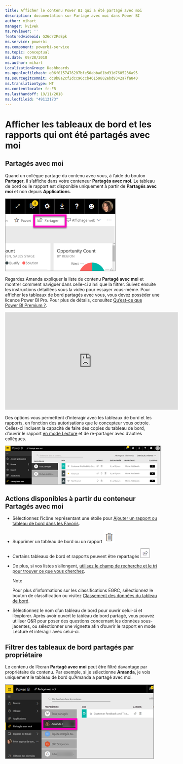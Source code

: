 ```yaml
---
title: Afficher le contenu Power BI qui a été partagé avec moi
description: documentation sur Partagé avec moi dans Power BI
author: mihart
manager: kvivek
ms.reviewer: ''
featuredvideoid: G26dr2PsEpk
ms.service: powerbi
ms.component: powerbi-service
ms.topic: conceptual
ms.date: 09/28/2018
ms.author: mihart
LocalizationGroup: Dashboards
ms.openlocfilehash: e06f0157476207bfe50abba01bd31d7605236a95
ms.sourcegitcommit: dc8b8a2cf2dcc96ccb46159802ebd9342a7fa840
ms.translationtype: HT
ms.contentlocale: fr-FR
ms.lasthandoff: 10/11/2018
ms.locfileid: "49112173"
---
```

# <a name="display-the-dashboards-and-reports-that-have-been-shared-with-me"></a>Afficher les tableaux de bord et les rapports qui ont été partagés avec moi
## <a name="shared-with-me"></a>Partagés avec moi

Quand un collègue partage du contenu avec vous, à l’aide du bouton **Partager**, il s’affiche dans votre conteneur **Partagés avec moi**. Le tableau de bord ou le rapport est disponible uniquement à partir de **Partagés avec moi** et non depuis **Applications**.

![Icône de partage](./media/end-user-shared-with-me/power-bi-share-dash.png)

Regardez Amanda expliquer la liste de contenu **Partagé avec moi** et montrer comment naviguer dans celle-ci ainsi que la filtrer. Suivez ensuite les instructions détaillées sous la vidéo pour essayer vous-même. Pour afficher les tableaux de bord partagés avec vous, vous devez posséder une licence Power BI Pro. Pour plus de détails, consultez [Qu’est-ce que Power BI Premium ?](../service-premium.md).

<iframe width="560" height="315" src="https://www.youtube.com/embed/G26dr2PsEpk" frameborder="0" allowfullscreen></iframe>

Des options vous permettent d’interagir avec les tableaux de bord et les rapports, en fonction des autorisations que le concepteur vous octroie. Celles-ci incluent la capacité de faire des copies du tableau de bord, d’ouvrir le rapport [en mode Lecture](end-user-reading-view.md) et de re-partager avec d’autres collègues.

![Conteneur Partagés avec moi](./media/end-user-shared-with-me/power-bi-container.png)

## <a name="actions-available-from-the-shared-with-me-container"></a>Actions disponibles à partir du conteneur **Partagés avec moi**
* Sélectionnez l’icône représentant une étoile pour [Ajouter un rapport ou tableau de bord dans les Favoris](end-user-favorite.md).
* Supprimer un tableau de bord ou un rapport  ![icône de Corbeille](./media/end-user-shared-with-me/power-bi-delete-icon.png)
* Certains tableaux de bord et rapports peuvent être repartagés  ![Icône de partage](./media/end-user-shared-with-me/power-bi-share-icon-new.png)
* De plus, si vos listes s’allongent, [utilisez le champ de recherche et le tri pour trouver ce que vous cherchez](end-user-search-sort.md).
  
  > [!NOTE]
  > Pour plus d’informations sur les classifications EGRC, sélectionnez le bouton de classification ou visitez [Classement des données du tableau de bord](../service-data-classification.md).
  > 
  > 
* Sélectionnez le nom d’un tableau de bord pour ouvrir celui-ci et l’explorer. Après avoir ouvert le tableau de bord partagé, vous pouvez utiliser Q&R pour poser des questions concernant les données sous-jacentes, ou sélectionner une vignette afin d’ouvrir le rapport en mode Lecture et interagir avec celui-ci.

## <a name="filter-shared-dashboards-by-owner"></a>Filtrer des tableaux de bord partagés par propriétaire
Le contenu de l’écran **Partagé avec moi** peut être filtré davantage par propriétaire du contenu. Par exemple, si je sélectionne **Amanda**, je vois uniquement le tableau de bord qu’Amanda a partagé avec moi.

![tableau de bord filtré par propriétaire](./media/end-user-shared-with-me/power-bi-owner-new.png)